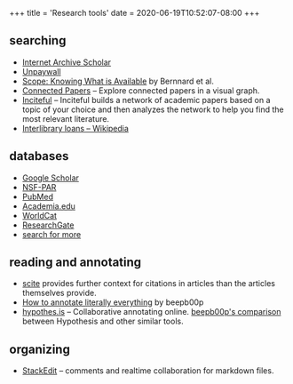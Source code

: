 +++
title = 'Research tools'
date = 2020-06-19T10:52:07-08:00
+++

## searching

* [Internet Archive Scholar](https://scholar.archive.org/)
* [Unpaywall](https://unpaywall.org/)
* [Scope: Knowing What is Available](https://milnepublishing.geneseo.edu/the-information-literacy-users-guide-an-open-online-textbook/chapter/scope-knowing-what-is-available/) by Bernnard et al.
* [Connected Papers](https://www.connectedpapers.com/) – Explore connected papers in a visual graph.
* [Inciteful](https://inciteful.xyz/) – Inciteful builds a network of academic papers based on a topic of your choice and then analyzes the network to help you find the most relevant literature.
* [Interlibrary loans – Wikipedia](https://en.wikipedia.org/wiki/Interlibrary_loan)

## databases

* [Google Scholar](https://scholar.google.com/)
* [NSF-PAR](https://par.nsf.gov/)
* [PubMed](https://pubmed.ncbi.nlm.nih.gov/)
* [Academia.edu](https://www.academia.edu/)
* [WorldCat](https://www.worldcat.org/)
* [ResearchGate](https://www.researchgate.net/)
* [search for more](https://duckduckgo.com/?q=research+databases&t=newext&atb=v365-1&ia=web)

## reading and annotating

* [scite](https://www.scite.ai/) provides further context for citations in articles than the articles themselves provide.
* [How to annotate literally everything](https://beepb00p.xyz/annotating.html) by beepb00p
* [hypothes.is](https://web.hypothes.is/) – Collaborative annotating online. [beepb00p's comparison](https://beepb00p.xyz/annotating.html#comparison) between Hypothesis and other similar tools.

## organizing

* [StackEdit](https://stackedit.io/) – comments and realtime collaboration for markdown files.
